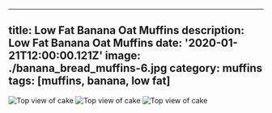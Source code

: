 ---
title: Low Fat Banana Oat Muffins
description: Low Fat Banana Oat Muffins
date: '2020-01-21T12:00:00.121Z'
image: ./banana_bread_muffins-6.jpg
category: muffins
tags: [muffins, banana, low fat]
------

![Top view of cake](./banana_bread_muffins-2.jpg)
![Top view of cake](./banana_bread_muffins-4.jpg)
![Top view of cake](./banana_bread_muffins-6.jpg)
